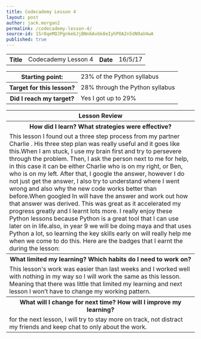 ```yaml
---
title: Codecademy Lesson 4
layout: post
author: jack.morgan2
permalink: /codecademy-lesson-4/
source-id: 1Sr8qeMOJPgnkebJjBNn6Avbk8eIyhPOA2n5dN9aU4wA
published: true
---
```

<table>
  <tr>
    <th class="red">Title</th>
    <td>Codecademy Lesson 4</td>
    <th class="red">Date</th>
    <td>16/5/17</td>
  </tr>
</table>


<table>
  <tr>
  <th class="red">Starting point:</th>
    <td>23% of the Python syllabus </td>
  </tr>
  <tr>
  <th class="red">Target for this lesson?</th>
    <td>28% through the Python syllabus</td>
  </tr>
  <tr>
  <th class="red">Did I reach my target? </th>
    <td>Yes I got up to 29%</td>
  </tr>
</table>


<table>
  <tr>
  <th class="red">Lesson Review</th>
  </tr>
  <tr>
  <th class="red">How did I learn? What strategies were effective? </th>
  </tr>
  <tr>
    <td> This lesson I found out a three step process from my partner Charlie . His three step plan was really useful and it goes like this.When I am stuck, I use my brain first and try to persevere through the problem. Then, I ask the person next to me for help, in this case it can be either Charlie who is on my right, or Ben, who is on my left. After that, I google the answer, however I do not just get the answer, I also try to understand where I went wrong and also why the new code works better than before.When googled In will have the answer and work out how that answer was derived. This was great as it accelerated my progress greatly and I learnt lots more. I really enjoy these Python lessons because Python is a great tool that I can use later on in life.also, in year 9 we will be doing maya and that uses Python a lot, so learning the key skills early on will really help me when we come to do this. Here are the badges that I earnt the during the lesson:
</td>
  </tr>
  <tr>
    <th class="red">What limited my learning? Which habits do I need to work on? </th>
  </tr>
  <tr>
    <td> This lesson's work was easier than last weeks and I worked well with nothing in my way so I will work the same as this lesson. Meaning that there was little that limited my learning and next lesson I won’t have to change my working pattern.</td>
  </tr>
  <tr>
  <th class="red">What will I change for next time? How will I improve my learning?</th>
  </tr>
  <tr>
    <td>for the next lesson, I will try to stay more on track, not distract my friends and keep chat to only about the work.</td>
  </tr>
</table>


